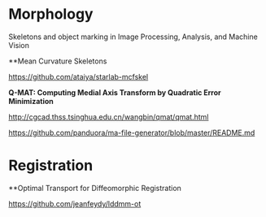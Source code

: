 # Morphology

 Skeletons and object marking  in  Image Processing, Analysis, and Machine Vision
 
 **Mean Curvature Skeletons

https://github.com/ataiya/starlab-mcfskel

**Q-MAT: Computing Medial Axis Transform by Quadratic Error Minimization**

http://cgcad.thss.tsinghua.edu.cn/wangbin/qmat/qmat.html

https://github.com/panduora/ma-file-generator/blob/master/README.md

# Registration

**Optimal Transport for Diffeomorphic Registration

https://github.com/jeanfeydy/lddmm-ot